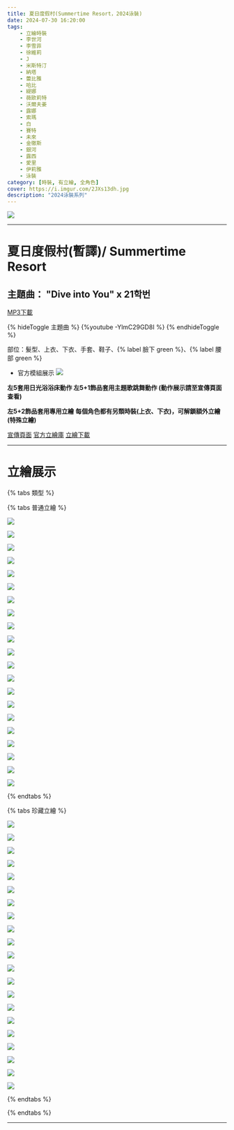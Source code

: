 ```yaml
---
title: 夏日度假村(Summertime Resort，2024泳裝)
date: 2024-07-30 16:20:00
tags:
    - 立繪時裝
    - 李世河
    - 李雪菲
    - 徐維莉
    - J
    - 米斯特汀
    - 納塔
    - 蕾比雅
    - 哈比
    - 緹娜
    - 薇歐莉特
    - 沃爾夫姜
    - 露娜
    - 索瑪
    - 白
    - 賽特
    - 未來
    - 金徹斯
    - 銀河
    - 露西
    - 愛里
    - 伊莉雅
    - 泳裝
category: [時裝, 有立繪, 全角色]
cover: https://i.imgur.com/2JXs13dh.jpg
description: "2024泳裝系列"
---
```


[![](https://imgur.com/2JXs13dh.jpg)](https://imgur.com/2JXs13d.jpg)

---
# 夏日度假村(暫譯)/ Summertime Resort

## 主題曲： "Dive into You" x 21학번
[MP3下載](https://closers.vod.nexoncdn.co.kr/site/event/2024/0725_event_07WH0NR20DWBG6KR/Closers_2024Summer_DiveintoYou.zip)

{% hideToggle 主題曲 %}
{%youtube -YlmC29GD8I %}
{% endhideToggle %}


部位：髮型、上衣、下衣、手套、鞋子、{% label 臉下 green %}、{% label 腰部 green %}

+ 官方模組展示
![](https://i.imgur.com/U0V8WnX.jpg)

**左5套用日光浴浴床動作 左5+1飾品套用主題歌跳舞動作 (動作展示請至宣傳頁面查看)**

**左5+2飾品套用專用立繪**
**每個角色都有另類時裝(上衣、下衣)，可解鎖額外立繪(特殊立繪)**

[宣傳頁面](https://closers.nexon.com/Events2024/0725/Costume)
[官方立繪庫](https://closers.nexon.com/Pds/FanSiteKit)
[立繪下載](https://closers.vod.nexoncdn.co.kr/site/fansitekit/Closers_FansiteKit_Summertime_240725_TTOIFXL8PQST6V5M.zip)


---
# 立繪展示

{% tabs 類型 %}
<!-- tab 普通角色立繪-->
{% tabs 普通立繪 %}
<!-- tab 李世河(Seha)-->
[![](https://i.imgur.com/kFHRT0eh.jpg)](https://i.imgur.com/kFHRT0e.jpg)
<!-- endtab -->
<!-- tab 李雪菲(Seulbi)-->
[![](https://i.imgur.com/cg05H9Zh.jpg)](https://i.imgur.com/cg05H9Z.jpg)
<!-- endtab -->
<!-- tab 徐維莉(Yuri)-->
[![](https://i.imgur.com/WJ3DtJLh.jpg)](https://i.imgur.com/WJ3DtJL.jpg)
<!-- endtab -->
<!-- tab J-->
[![](https://i.imgur.com/Wz6CCJsh.jpg)](https://i.imgur.com/Wz6CCJs.jpg)
<!-- endtab -->
<!-- tab 米斯特汀(Tein)-->
[![](https://i.imgur.com/q8HGBHGh.jpg)](https://i.imgur.com/q8HGBHG.jpg)
<!-- endtab -->
<!-- tab 納塔(Nata)-->
[![](https://i.imgur.com/hYnLqyih.jpg)](https://i.imgur.com/hYnLqyi.jpg)
<!-- endtab -->
<!-- tab 蕾比雅(Levia)-->
[![](https://i.imgur.com/t2CNmPsh.jpg)](https://i.imgur.com/t2CNmPs.jpg)
<!-- endtab -->
<!-- tab 哈比(Harpy)-->
[![](https://i.imgur.com/2050c90h.jpg)](https://i.imgur.com/2050c90.jpg)
<!-- endtab -->
<!-- tab 緹娜(Tina)-->
[![](https://i.imgur.com/pq9M9sMh.jpg)](https://i.imgur.com/pq9M9sM.jpg)
<!-- endtab -->
<!-- tab 薇歐莉特(Violet)-->
[![](https://i.imgur.com/yMsJSF6h.jpg)](https://i.imgur.com/yMsJSF6.jpg)
<!-- endtab -->
<!-- tab 沃爾夫姜(Wolfgang)-->
[![](https://i.imgur.com/Gt5GH0eh.jpg)](https://i.imgur.com/Gt5GH0e.jpg)
<!-- endtab -->
<!-- tab 露娜(Luna)-->
[![](https://i.imgur.com/mnF4kxNh.jpg)](https://i.imgur.com/mnF4kxN.jpg)
<!-- endtab -->
<!-- tab 索瑪(Soma)-->
[![](https://i.imgur.com/XIUTieJh.jpg)](https://i.imgur.com/XIUTieJ.jpg)
<!-- endtab -->
<!-- tab 白(Bai)-->
[![](https://i.imgur.com/JToLRONh.jpg)](https://i.imgur.com/JToLRON.jpg)
<!-- endtab -->
<!-- tab 賽特(Seth)-->
[![](https://i.imgur.com/5rapmQhh.jpg)](https://i.imgur.com/5rapmQh.jpg)
<!-- endtab -->
<!-- tab 未來(Mirae)-->
[![](https://i.imgur.com/2BnMz8Gh.jpg)](https://i.imgur.com/2BnMz8G.jpg)
<!-- endtab -->
<!-- tab 徹斯(Chulsoo)-->
[![](https://i.imgur.com/E8udaKbh.jpg)](https://i.imgur.com/E8udaKb.jpg)
<!-- endtab -->
<!-- tab 銀河(Eunha)-->
[![](https://i.imgur.com/kgquQo0h.jpg)](https://i.imgur.com/kgquQo0.jpg)
<!-- endtab -->
<!-- tab 露西(Lucy)-->
[![](https://i.imgur.com/qCz1cpNh.jpg)](https://i.imgur.com/qCz1cpN.jpg)
<!-- endtab -->
<!-- tab 愛里(Aeri)-->
[![](https://i.imgur.com/Pn3mCU7h.jpg)](https://i.imgur.com/Pn3mCU7.jpg)
<!-- endtab -->
<!-- tab 伊莉雅(Ria)-->
[![](https://i.imgur.com/e4JOKzFh.jpg)](https://i.imgur.com/e4JOKzF.jpg)
<!-- endtab -->
{% endtabs %}
<!-- endtab -->

<!-- tab 珍藏角色立繪-->
{% tabs 珍藏立繪 %}
<!-- tab 李世河(Seha)-->
[![](https://i.imgur.com/o2pigmfh.jpg)](https://i.imgur.com/o2pigmf.jpg)
<!-- endtab -->
<!-- tab 李雪菲(Seulbi)-->
[![](https://i.imgur.com/LyAYSh5h.jpg)](https://i.imgur.com/LyAYSh5.jpg)
<!-- endtab -->
<!-- tab 徐維莉(Yuri)-->
[![](https://i.imgur.com/19nP99nh.jpg)](https://i.imgur.com/19nP99n.jpg)
<!-- endtab -->
<!-- tab J-->
[![](https://i.imgur.com/S1ZR57Yh.jpg)](https://i.imgur.com/S1ZR57Y.jpg)
<!-- endtab -->
<!-- tab 米斯特汀(Tein)-->
[![](https://i.imgur.com/wDziSmCh.jpg)](https://i.imgur.com/wDziSmC.jpg)
<!-- endtab -->
<!-- tab 納塔(Nata)-->
[![](https://i.imgur.com/32puJh8h.jpg)](https://i.imgur.com/32puJh8.jpg)
<!-- endtab -->
<!-- tab 蕾比雅(Levia)-->
[![](https://i.imgur.com/z9pokNPh.jpg)](https://i.imgur.com/z9pokNP.jpg)
<!-- endtab -->
<!-- tab 哈比(Harpy)-->
[![](https://i.imgur.com/BHOJQyJh.jpg)](https://i.imgur.com/BHOJQyJ.jpg)
<!-- endtab -->
<!-- tab 緹娜(Tina)-->
[![](https://i.imgur.com/N5GOlKNh.jpg)](https://i.imgur.com/N5GOlKN.jpg)
<!-- endtab -->
<!-- tab 薇歐莉特(Violet)-->
[![](https://i.imgur.com/xutkQS0h.jpg)](https://i.imgur.com/xutkQS0.jpg)
<!-- endtab -->
<!-- tab 沃爾夫姜(Wolfgang)-->
[![](https://i.imgur.com/fXbIo01h.jpg)](https://i.imgur.com/fXbIo01.jpg)
<!-- endtab -->
<!-- tab 露娜(Luna)-->
[![](https://i.imgur.com/lUV0pc4h.jpg)](https://i.imgur.com/lUV0pc4.jpg)
<!-- endtab -->
<!-- tab 索瑪(Soma)-->
[![](https://i.imgur.com/cv4dtdFh.jpg)](https://i.imgur.com/cv4dtdF.jpg)
<!-- endtab -->
<!-- tab 白(Bai)-->
[![](https://i.imgur.com/Gr4Y1mdh.jpg)](https://i.imgur.com/Gr4Y1md.jpg)
<!-- endtab -->
<!-- tab 賽特(Seth)-->
[![](https://i.imgur.com/VTDp23Kh.jpg)](https://i.imgur.com/VTDp23K.jpg)
<!-- endtab -->
<!-- tab 未來(Mirae)-->
[![](https://i.imgur.com/iU6bZYJh.jpg)](https://i.imgur.com/iU6bZYJ.jpg)
<!-- endtab -->
<!-- tab 徹斯(Chulsoo)-->
[![](https://i.imgur.com/TbwUIUYh.jpg)](https://i.imgur.com/TbwUIUY.jpg)
<!-- endtab -->
<!-- tab 銀河(Eunha)-->
[![](https://i.imgur.com/1ocRtZfh.jpg)](https://i.imgur.com/1ocRtZf.jpg)
<!-- endtab -->
<!-- tab 露西(Lucy)-->
[![](https://i.imgur.com/3ISibWyh.jpg)](https://i.imgur.com/3ISibWy.jpg)
<!-- endtab -->
<!-- tab 愛里(Aeri)-->
[![](https://i.imgur.com/BmtVQfkh.jpg)](https://i.imgur.com/BmtVQfk.jpg)
<!-- endtab -->
<!-- tab 伊莉雅(Ria)-->
[![](https://i.imgur.com/Xqw5VuZh.jpg)](https://i.imgur.com/Xqw5VuZ.jpg)
<!-- endtab -->
{% endtabs %}
<!-- endtab -->

{% endtabs %}

---
